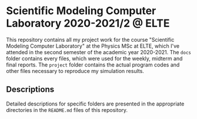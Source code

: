 # Scientific Modeling Computer Laboratory 2020-2021/2 @ ELTE

This repository contains all my project work for the course "Scientific Modeling Computer Laboratory" at the Physics MSc at ELTE, which I've attended in the second semester of the academic year 2020-2021. The `docs` folder contains every files, which were used for the weekly, midterm and final reports. The `project` folder contains the actual program codes and other files necessary to reproduce my simulation results.

## Descriptions
Detailed descriptions for specific folders are presented in the appropriate directories in the `README.md` files of this repository.
